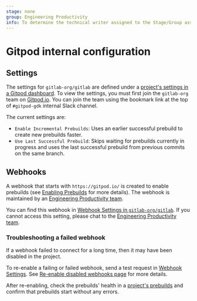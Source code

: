 ```yaml
---
stage: none
group: Engineering Productivity
info: To determine the technical writer assigned to the Stage/Group associated with this page, see https://about.gitlab.com/handbook/product/ux/technical-writing/#assignments
---
```


# Gitpod internal configuration

## Settings

The settings for `gitlab-org/gitlab` are defined under a [project's settings in a Gitpod dashboard](https://gitpod.io/t/gitlab-org/gitlab/settings). To view the settings, you must first join the `gitlab-org` team on [Gitpod.io](https://gitpod.io/). You can join the team using the bookmark link at the top of `#gitpod-gdk` internal Slack channel.

The current settings are:

- `Enable Incremental Prebuilds`: Uses an earlier successful prebuild to create new prebuilds faster.
- `Use Last Successful Prebuild`: Skips waiting for prebuilds currently in progress and uses the last successful prebuild from previous commits on the same branch.

## Webhooks

A webhook that starts with `https://gitpod.io/` is created to enable prebuilds (see [Enabling Prebuilds](https://www.gitpod.io/docs/configure/authentication/gitlab#enabling-prebuilds) for more details). The webhook is maintained by an [Engineering Productivity team](https://about.gitlab.com/handbook/engineering/quality/engineering-productivity/).

You can find this webhook in [Webhook Settings in `gitlab-org/gitlab`](https://gitlab.com/gitlab-org/gitlab/-/hooks). If you cannot access this setting, please chat to the [Engineering Productivity team](https://about.gitlab.com/handbook/engineering/quality/engineering-productivity/).

### Troubleshooting a failed webhook

If a webhook failed to connect for a long time, then it may have been disabled in the project.

To re-enable a failing or failed webhook, send a test request in [Webhook Settings](https://gitlab.com/gitlab-org/gitlab/-/hooks). See [Re-enable disabled webhooks page](../user/project/integrations/webhooks.md#re-enable-disabled-webhooks) for more details.

After re-enabling, check the prebuilds' health in a [project's prebuilds](https://gitpod.io/t/gitlab-org/gitlab/prebuilds) and confirm that prebuilds start without any errors.
